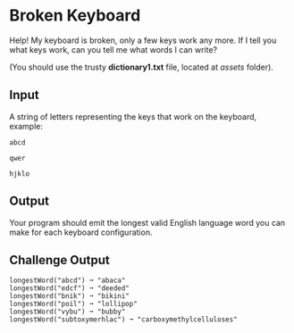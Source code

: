 # Broken Keyboard

Help! My keyboard is broken, only a few keys work any more. If I tell you what keys work, can you tell me what words I can write?

(You should use the trusty **dictionary1.txt** file, located at _assets_ folder).

## Input

A string of letters representing the keys that work on the keyboard, example:

```text
abcd
```
```text
qwer
```
```text
hjklo
```

## Output

Your program should emit the longest valid English language word you can make for each keyboard configuration.

## Challenge Output
```text
longestWord("abcd") ➞ "abaca"
longestWord("edcf") ➞ "deeded"
longestWord("bnik") ➞ "bikini"
longestWord("poil") ➞ "lollipop"
longestWord("vybu") ➞ "bubby"
longestWord("subtoxymerhlac") ➞ "carboxymethylcelluloses"   
```